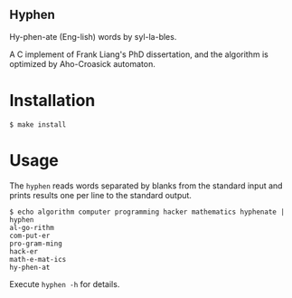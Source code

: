 ## Hyphen
Hy-phen-ate (Eng-lish) words by syl-la-bles.

A C implement of Frank Liang's PhD dissertation, and the algorithm is optimized by Aho-Croasick automaton.

# Installation

	$ make install

# Usage
The `hyphen` reads words separated by blanks from the standard input and prints results one per line to the standard output.

	$ echo algorithm computer programming hacker mathematics hyphenate | hyphen
	al-go-rithm
	com-put-er
	pro-gram-ming
	hack-er
	math-e-mat-ics
	hy-phen-at

Execute `hyphen -h` for details.
